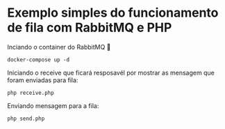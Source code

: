 # Exemplo simples do funcionamento de fila com RabbitMQ e PHP

Inciando o container do RabbitMQ 🐳
```
docker-compose up -d
```

Iniciando o receive que ficará resposavél por mostrar as mensagem que foram enviadas para fila:

```
php receive.php
```

Enviando mensagem para a fila:

```
php send.php
```
